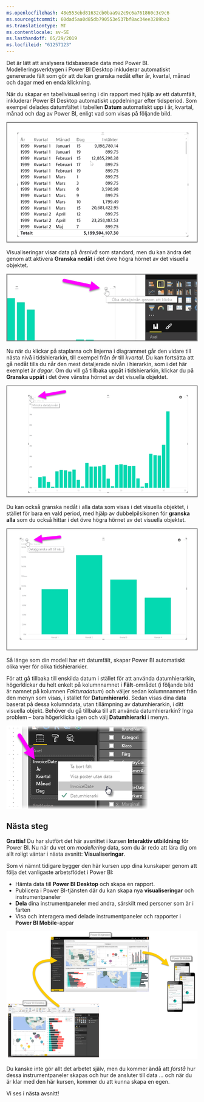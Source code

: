 ```yaml
---
ms.openlocfilehash: 48e553ebd81632cb0baa9a2c9c6a761860c3c9c6
ms.sourcegitcommit: 60dad5aa0d85db790553e537bf8ac34ee3289ba3
ms.translationtype: MT
ms.contentlocale: sv-SE
ms.lasthandoff: 05/29/2019
ms.locfileid: "61257123"
---
```

Det är lätt att analysera tidsbaserade data med Power BI. Modelleringsverktygen i Power BI Desktop inkluderar automatiskt genererade fält som gör att du kan granska nedåt efter år, kvartal, månad och dagar med en enda klickning.  

När du skapar en tabellvisualisering i din rapport med hjälp av ett datumfält, inkluderar Power BI Desktop automatiskt uppdelningar efter tidsperiod. Som exempel delades datumfältet i tabellen **Datum** automatiskt upp i år, kvartal, månad och dag av Power BI, enligt vad som visas på följande bild.

![](media/2-6a-explore-time-based-data/2-6a_1.png)

Visualiseringar visar data på *årsnivå* som standard, men du kan ändra det genom att aktivera **Granska nedåt** i det övre högra hörnet av det visuella objektet.

![](media/2-6a-explore-time-based-data/2-6a_2.png)

Nu när du klickar på staplarna och linjerna i diagrammet går den vidare till nästa nivå i tidshierarkin, till exempel från *år* till *kvartal*. Du kan fortsätta att gå nedåt tills du når den mest detaljerade nivån i hierarkin, som i det här exemplet är *dagar*. Om du vill gå tillbaka uppåt i tidshierarkin, klickar du på **Granska uppåt** i det övre vänstra hörnet av det visuella objektet.

![](media/2-6a-explore-time-based-data/2-6a_3.png)

Du kan också granska nedåt i alla data som visas i det visuella objektet, i stället för bara en vald period, med hjälp av dubbelpilsikonen för **granska alla** som du också hittar i det övre högra hörnet av det visuella objektet.

![](media/2-6a-explore-time-based-data/2-6a_4.png)

Så länge som din modell har ett datumfält, skapar Power BI automatiskt olika vyer för olika tidshierarkier.

För att gå tillbaka till enskilda datum i stället för att använda datumhierarkin, högerklickar du helt enkelt på kolumnnamnet i **Fält**-området (i följande bild är namnet på kolumnen *Fakturadatum*) och väljer sedan kolumnnamnet från den menyn som visas, i stället för **Datumhierarki**. Sedan visas dina data baserat på dessa kolumndata, utan tillämpning av datumhierarkin, i ditt visuella objekt. Behöver du gå tillbaka till att använda datumhierarkin? Inga problem – bara högerklicka igen och välj **Datumhierarki** i menyn.

![](media/2-6a-explore-time-based-data/2-6a_5.png)

## <a name="next-steps"></a>Nästa steg
**Grattis!** Du har slutfört det här avsnittet i kursen **Interaktiv utbildning** för Power BI. Nu när du vet om *modellering* data, som du är redo att lära dig om allt roligt väntar i nästa avsnitt: **Visualiseringar**.

Som vi nämnt tidigare bygger den här kursen upp dina kunskaper genom att följa det vanligaste arbetsflödet i Power BI:

* Hämta data till **Power BI Desktop** och skapa en rapport.
* Publicera i Power BI-tjänsten där du kan skapa nya **visualiseringar** och instrumentpaneler
* **Dela** dina instrumentpaneler med andra, särskilt med personer som är i farten
* Visa och interagera med delade instrumentpaneler och rapporter i **Power BI Mobile**-appar

![](media/2-6a-explore-time-based-data/c0a1_1.png)

Du kanske inte gör allt det arbetet själv, men du kommer ändå att *förstå* hur dessa instrumentpaneler skapas och hur de ansluter till data ... och när du är klar med den här kursen, kommer du att kunna skapa en egen.

Vi ses i nästa avsnitt!

